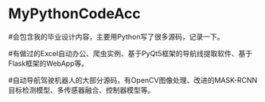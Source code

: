 # MyPythonCodeAcc

#会包含我的毕业设计内容，主要用Python写了很多源码，记录一下。

#有做过的Excel自动办公、爬虫实例、基于PyQt5框架的导航线提取软件、基于Flask框架的WebApp等。

#自动导航驾驶机器人的大部分源码，有OpenCV图像处理、改进的MASK-RCNN目标检测模型、多传感器融合、控制器模型等。



